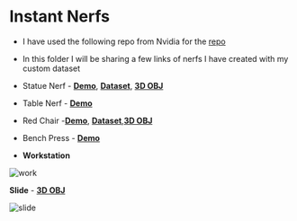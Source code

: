 # Instant Nerfs

* I have used the following repo from Nvidia for the [repo](https://github.com/NVlabs/instant-ngp)

* In this folder I will be sharing a few links of nerfs I have created with my custom dataset

* Statue Nerf - **[Demo](https://www.linkedin.com/posts/pavan-kumar-reddy-kunchala_instantngp-nvidia-ai-activity-6923367465410334720-6c1H?utm_source=linkedin_share&utm_medium=member_desktop_web)**, **[Dataset](https://drive.google.com/file/d/13mSKSRCVKXsvCxsemSZjB4jk8W06mKa0/view?usp=sharing)**, [**3D OBJ**](https://drive.google.com/file/d/1wSapap-6pNoXnUuaGsY61JO4Ho5vIwys/view?usp=sharing)

* Table Nerf - **[Demo](https://www.linkedin.com/posts/pavan-kumar-reddy-kunchala_instantnerf-nvidia-ai-activity-6925130304340836352-wKOU?utm_source=linkedin_share&utm_medium=member_desktop_web)** 

* Red Chair -**[Demo](https://www.linkedin.com/posts/pavan-kumar-reddy-kunchala_deeplearning-computervision-unity-activity-6927277638537355264-_1Mv?utm_source=linkedin_share&utm_medium=member_desktop_web)**, **[Dataset](https://drive.google.com/file/d/1fQeZ2fNt6TpdZJdpMfu29620ct5bP4wE/view?usp=sharing)**,[**3D OBJ**](https://drive.google.com/file/d/1fQeZ2fNt6TpdZJdpMfu29620ct5bP4wE/view?usp=sharing)


* Bench Press - [**Demo**](https://www.linkedin.com/posts/pavan-kumar-reddy-kunchala_instantnerfs-nvidia-ai-activity-6926232356726992896-oCc5?utm_source=linkedin_share&utm_medium=member_desktop_web)

* **Workstation**

![work](https://github.com/Pavankunchala/Work-Showcase/blob/master/Instant-Nerfs/pilot.gif)

**Slide** - [**3D OBJ**](https://drive.google.com/file/d/1hOzPzqZ-bLR-XLxIKJJJRJYDKcLPJDvX/view?usp=sharing)


![slide](https://github.com/Pavankunchala/Work-Showcase/blob/master/Slide%20Gif.gif)

